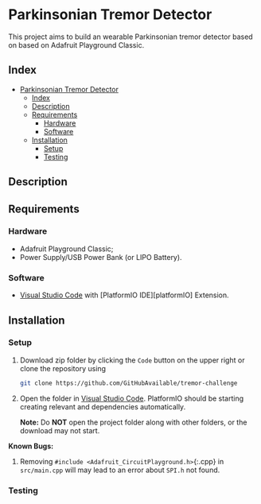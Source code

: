 # Parkinsonian Tremor Detector

This project aims to build an wearable Parkinsonian 
tremor detector based on based on Adafruit Playground 
Classic.

## Index
- [Parkinsonian Tremor Detector](#parkinsonian-tremor-detector)
  - [Index](#index)
  - [Description](#description)
  - [Requirements](#requirements)
    - [Hardware](#hardware)
    - [Software](#software)
  - [Installation](#installation)
    - [Setup](#setup)
    - [Testing](#testing)

## Description

## Requirements
### Hardware
+ Adafruit Playground Classic;
+ Power Supply/USB Power Bank (or LIPO Battery).

### Software
+ [Visual Studio Code][vscode] with [PlatformIO IDE][platformIO] 
  Extension.

## Installation
### Setup

1. Download zip folder by clicking the `Code` button on the upper
   right or clone the repository using 
   ```bash
   git clone https://github.com/GitHubAvailable/tremor-challenge
   ```
2. Open the folder in [Visual Studio Code][vscode]. PlatformIO 
   should be starting creating relevant and dependencies automatically.

   **Note:** Do **NOT** open the project folder along with other 
   folders, or the download may not start.

**Known Bugs:**
1. Removing `#include <Adafruit_CircuitPlayground.h>`{:.cpp} in 
   `src/main.cpp` will may lead to an error about `SPI.h` not found.

### Testing

[vscode]: https://code.visualstudio.com/download
[platfomIO]: https://platformio.org/platformio-ide